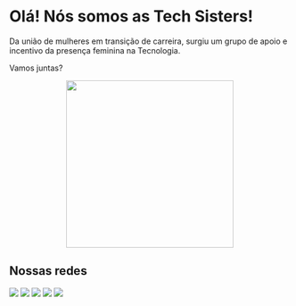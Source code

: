 # Olá! Nós somos as Tech Sisters! 

Da união de mulheres em transição de carreira, surgiu um grupo de apoio e incentivo da presença feminina na Tecnologia. 

Vamos juntas?

<p align="center">
  <img src="https://media.giphy.com/media/rIFWIvjtk2X3q6Tu1a/giphy.gif" width="300px"></img>
</p>

## Nossas redes

  <a href="https://www.instagram.com/techsistersbrasil" alt="Instagram" target="_blank">
  <img src="https://img.shields.io/badge/-Instagram-DF0174?style=for-the-badge&labelColor=DF0174&logo=instagram&logoColor=white&link=https://www.instagram.com/techsistersbrasil"></a>

  <a href="https://discord.gg/RDkDy3tT" target="_blank">
  <img src="https://img.shields.io/badge/Discord-7289DA?style=for-the-badge&logo=discord&logoColor=white" target="_blank"></a>
  
  <a href="https://www.facebook.com/groups/880563505855914" alt="Facebook" target="_blank">
  <img src="https://img.shields.io/badge/-Facebook-3b5998?style=for-the-badge&labelColor=3b5998&logo=facebook&logoColor=white&link=https://www.facebook.com/groups/880563505855914"></a>
 
 <a href="https://www.linkedin.com/company/techsistersbrasil" alt="Linkedin" target="_blank">
  <img src="https://img.shields.io/badge/-Linkedin-0e76a8?style=for-the-badge&logo=Linkedin&logoColor=white&link=https://www.linkedin.com/company/techsistersbrasil"></a>

  <a href="https://chat.whatsapp.com/KXkqvkVADUWIZITGJhsFq1" alt="WhatsApp" target="_blank">
  <img src="https://img.shields.io/badge/-WhatsApp-25d366?style=for-the-badge&labelColor=25d366&logo=whatsapp&logoColor=white&link=https://chat.whatsapp.com/KXkqvkVADUWIZITGJhsFq1"></a>



<!--
**techsistersbrasil/techsistersbrasil** is a ✨ _special_ ✨ repository because its `README.md` (this file) appears on your GitHub profile.

Here are some ideas to get you started:

- 🔭 I’m currently working on ...
- 🌱 I’m currently learning ...
- 👯 I’m looking to collaborate on ...
- 🤔 I’m looking for help with ...
- 💬 Ask me about ...
- 📫 How to reach me: ...
- 😄 Pronouns: ...
- ⚡ Fun fact: ...
-->
